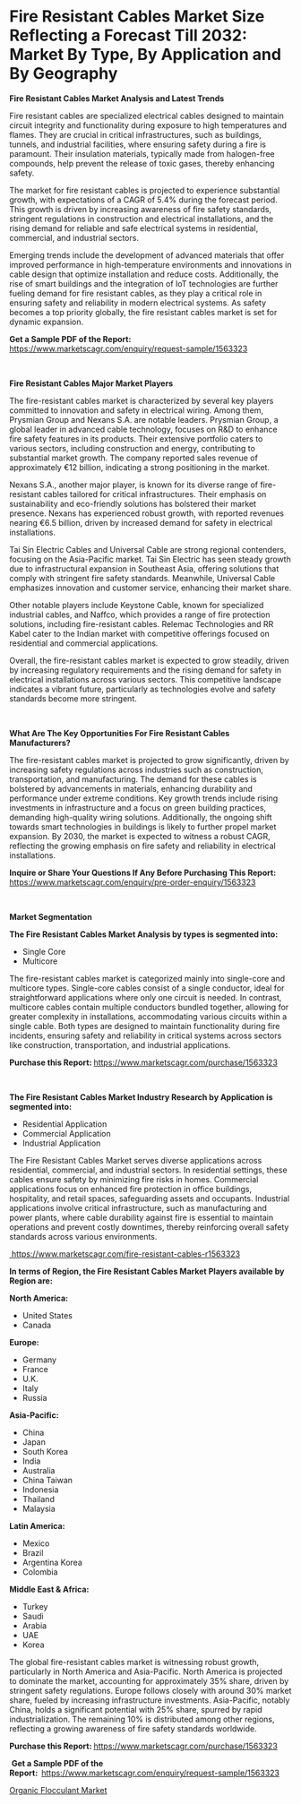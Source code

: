 <p><h1>Fire Resistant Cables Market Size Reflecting a Forecast Till 2032: Market By Type, By Application and By Geography</h1></p><p><strong>Fire Resistant Cables Market Analysis and Latest Trends</strong></p>
<p><p>Fire resistant cables are specialized electrical cables designed to maintain circuit integrity and functionality during exposure to high temperatures and flames. They are crucial in critical infrastructures, such as buildings, tunnels, and industrial facilities, where ensuring safety during a fire is paramount. Their insulation materials, typically made from halogen-free compounds, help prevent the release of toxic gases, thereby enhancing safety.</p><p>The market for fire resistant cables is projected to experience substantial growth, with expectations of a CAGR of 5.4% during the forecast period. This growth is driven by increasing awareness of fire safety standards, stringent regulations in construction and electrical installations, and the rising demand for reliable and safe electrical systems in residential, commercial, and industrial sectors. </p><p>Emerging trends include the development of advanced materials that offer improved performance in high-temperature environments and innovations in cable design that optimize installation and reduce costs. Additionally, the rise of smart buildings and the integration of IoT technologies are further fueling demand for fire resistant cables, as they play a critical role in ensuring safety and reliability in modern electrical systems. As safety becomes a top priority globally, the fire resistant cables market is set for dynamic expansion.</p></p>
<p><strong>Get a Sample PDF of the Report:&nbsp;</strong> <a href="https://www.marketscagr.com/enquiry/request-sample/1563323?utm_campaign=1097&utm_medium=2&utm_source=Github&utm_content=ia&utm_term=31012025&utm_id=fire-resistant-cables">https://www.marketscagr.com/enquiry/request-sample/1563323</a></p>
<p>&nbsp;</p>
<p><strong>Fire Resistant Cables Major Market Players</strong></p>
<p><p>The fire-resistant cables market is characterized by several key players committed to innovation and safety in electrical wiring. Among them, Prysmian Group and Nexans S.A. are notable leaders. Prysmian Group, a global leader in advanced cable technology, focuses on R&D to enhance fire safety features in its products. Their extensive portfolio caters to various sectors, including construction and energy, contributing to substantial market growth. The company reported sales revenue of approximately €12 billion, indicating a strong positioning in the market.</p><p>Nexans S.A., another major player, is known for its diverse range of fire-resistant cables tailored for critical infrastructures. Their emphasis on sustainability and eco-friendly solutions has bolstered their market presence. Nexans has experienced robust growth, with reported revenues nearing €6.5 billion, driven by increased demand for safety in electrical installations.</p><p>Tai Sin Electric Cables and Universal Cable are strong regional contenders, focusing on the Asia-Pacific market. Tai Sin Electric has seen steady growth due to infrastructural expansion in Southeast Asia, offering solutions that comply with stringent fire safety standards. Meanwhile, Universal Cable emphasizes innovation and customer service, enhancing their market share.</p><p>Other notable players include Keystone Cable, known for specialized industrial cables, and Naffco, which provides a range of fire protection solutions, including fire-resistant cables. Relemac Technologies and RR Kabel cater to the Indian market with competitive offerings focused on residential and commercial applications.</p><p>Overall, the fire-resistant cables market is expected to grow steadily, driven by increasing regulatory requirements and the rising demand for safety in electrical installations across various sectors. This competitive landscape indicates a vibrant future, particularly as technologies evolve and safety standards become more stringent.</p></p>
<p>&nbsp;</p>
<p><strong>What Are The Key Opportunities For Fire Resistant Cables Manufacturers?</strong></p>
<p><p>The fire-resistant cables market is projected to grow significantly, driven by increasing safety regulations across industries such as construction, transportation, and manufacturing. The demand for these cables is bolstered by advancements in materials, enhancing durability and performance under extreme conditions. Key growth trends include rising investments in infrastructure and a focus on green building practices, demanding high-quality wiring solutions. Additionally, the ongoing shift towards smart technologies in buildings is likely to further propel market expansion. By 2030, the market is expected to witness a robust CAGR, reflecting the growing emphasis on fire safety and reliability in electrical installations.</p></p>
<p><strong>Inquire or Share Your Questions If Any Before Purchasing This Report:</strong> <a href="https://www.marketscagr.com/enquiry/pre-order-enquiry/1563323?utm_campaign=1097&utm_medium=2&utm_source=Github&utm_content=ia&utm_term=31012025&utm_id=fire-resistant-cables">https://www.marketscagr.com/enquiry/pre-order-enquiry/1563323</a></p>
<p>&nbsp;</p>
<p><strong>Market Segmentation</strong></p>
<p><strong>The Fire Resistant Cables Market Analysis by types is segmented into:</strong></p>
<p><ul><li>Single Core</li><li>Multicore</li></ul></p>
<p><p>The fire-resistant cables market is categorized mainly into single-core and multicore types. Single-core cables consist of a single conductor, ideal for straightforward applications where only one circuit is needed. In contrast, multicore cables contain multiple conductors bundled together, allowing for greater complexity in installations, accommodating various circuits within a single cable. Both types are designed to maintain functionality during fire incidents, ensuring safety and reliability in critical systems across sectors like construction, transportation, and industrial applications.</p></p>
<p><strong>Purchase this Report:&nbsp;</strong><a href="https://www.marketscagr.com/purchase/1563323?utm_campaign=1097&utm_medium=2&utm_source=Github&utm_content=ia&utm_term=31012025&utm_id=fire-resistant-cables">https://www.marketscagr.com/purchase/1563323</a></p>
<p>&nbsp;</p>
<p><strong>The Fire Resistant Cables Market Industry Research by Application is segmented into:</strong></p>
<p><ul><li>Residential Application</li><li>Commercial Application</li><li>Industrial Application</li></ul></p>
<p><p>The Fire Resistant Cables Market serves diverse applications across residential, commercial, and industrial sectors. In residential settings, these cables ensure safety by minimizing fire risks in homes. Commercial applications focus on enhanced fire protection in office buildings, hospitality, and retail spaces, safeguarding assets and occupants. Industrial applications involve critical infrastructure, such as manufacturing and power plants, where cable durability against fire is essential to maintain operations and prevent costly downtimes, thereby reinforcing overall safety standards across various environments.</p></p>
<p><a href="https://www.marketscagr.com/fire-resistant-cables-r1563323?utm_campaign=1097&utm_medium=2&utm_source=Github&utm_content=ia&utm_term=31012025&utm_id=fire-resistant-cables">&nbsp;https://www.marketscagr.com/fire-resistant-cables-r1563323</a></p>
<p><strong>In terms of Region, the Fire Resistant Cables Market Players available by Region are:</strong></p>
<p>
    <p> <strong> North America: </strong>
        <ul>
            <li>United States</li>
            <li>Canada</li>
        </ul>
        </p> 
    <p> <strong> Europe: </strong>
        <ul>
            <li>Germany</li>
            <li>France</li>
            <li>U.K.</li>
            <li>Italy</li>
            <li>Russia</li>
        </ul>
        </p> 
    <p> <strong> Asia-Pacific: </strong>
        <ul>
            <li>China</li>
            <li>Japan</li>
            <li>South Korea</li>
            <li>India</li>
            <li>Australia</li>
            <li>China Taiwan</li>
            <li>Indonesia</li>
            <li>Thailand</li>
            <li>Malaysia</li>
        </ul>
        </p> 
    <p> <strong> Latin America: </strong>
        <ul>
            <li>Mexico</li>
            <li>Brazil</li>
            <li>Argentina Korea</li>
            <li>Colombia</li>
        </ul>
        </p> 
    <p> <strong> Middle East & Africa: </strong>
        <ul>
            <li>Turkey</li>
            <li>Saudi</li>
            <li>Arabia</li>
            <li>UAE</li>
            <li>Korea</li>
        </ul>
    </p>
    </p>
<p><p>The global fire-resistant cables market is witnessing robust growth, particularly in North America and Asia-Pacific. North America is projected to dominate the market, accounting for approximately 35% share, driven by stringent safety regulations. Europe follows closely with around 30% market share, fueled by increasing infrastructure investments. Asia-Pacific, notably China, holds a significant potential with 25% share, spurred by rapid industrialization. The remaining 10% is distributed among other regions, reflecting a growing awareness of fire safety standards worldwide.</p></p>
<p><strong>Purchase this Report: </strong><a href="https://www.marketscagr.com/purchase/1563323?utm_campaign=1097&utm_medium=2&utm_source=Github&utm_content=ia&utm_term=31012025&utm_id=fire-resistant-cables">https://www.marketscagr.com/purchase/1563323</a></p>
<p>&nbsp;<strong>Get a Sample PDF of the Report:&nbsp;&nbsp;</strong><a href="https://www.marketscagr.com/enquiry/request-sample/1563323?utm_campaign=1097&utm_medium=2&utm_source=Github&utm_content=ia&utm_term=31012025&utm_id=fire-resistant-cables">https://www.marketscagr.com/enquiry/request-sample/1563323</a></p>
<p><strong></strong></p>
<p><p><a href="https://github.com/yoshih12/Market-Research-Report-List-4/blob/main/organic-flocculant-market.md?utm_campaign=1097&utm_medium=2&utm_source=Github&utm_content=ia&utm_term=31012025&utm_id=fire-resistant-cables">Organic Flocculant Market</a></p></p>